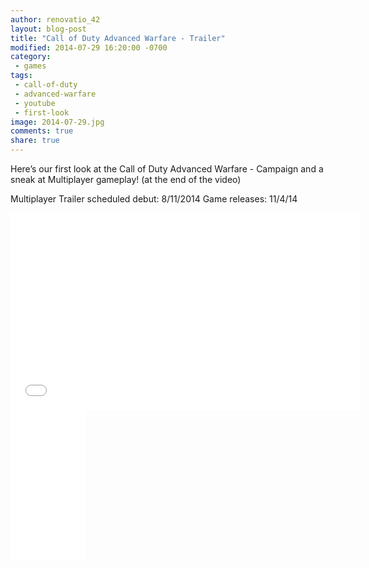```yaml
---
author: renovatio_42
layout: blog-post
title: "Call of Duty Advanced Warfare - Trailer"
modified: 2014-07-29 16:20:00 -0700
category:
 - games
tags:
 - call-of-duty
 - advanced-warfare
 - youtube
 - first-look
image: 2014-07-29.jpg
comments: true
share: true
---
```


Here’s our first look at the Call of Duty Advanced Warfare - Campaign and a sneak at Multiplayer gameplay! (at the end of the video)

Multiplayer Trailer scheduled debut: 8/11/2014
Game releases: 11/4/14

<iframe width="560" height="315" src="//www.youtube.com/embed/pUysNWHffWg" frameborder="0" allowfullscreen></iframe>

<iframe style="width:120px;height:240px;" marginwidth="0" marginheight="0" scrolling="no" frameborder="0" src="//ws-na.amazon-adsystem.com/widgets/q?ServiceVersion=20070822&OneJS=1&Operation=GetAdHtml&MarketPlace=US&source=ac&ref=tf_til&ad_type=product_link&tracking_id=dadgam-20&marketplace=amazon&region=US&placement=B00K308KF4&asins=B00K308KF4&linkId=BONI6U6PUVKY5MKJ&show_border=true&link_opens_in_new_window=true">
</iframe>